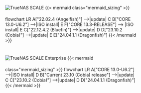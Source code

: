 &NewLine;

<style>
/* Custom CSS to override Mermaid background color */
#scale-upgrade-paths .mermaid {
    background-color: inherit;
}
</style>
<div class="section-box" id="scale-upgrade-paths" style="padding: 0 40px 40px 40px; margin-bottom: 20px;">
    <div class="upgrade-paths-container">
      <img src="/images/tn-scale-logo.png" style="box-shadow: none; max-width: 225px; padding-bottom: 20px; padding-top: 40px;" title="TrueNAS SCALE" alt="TrueNAS SCALE">
      {{< mermaid class="mermaid_sizing" >}}
      flowchart LR
        A["22.02.4 (Angelfish)"] -->|update| C
        B["CORE 13.0-U6.2"] -->|ISO install| E
		F["CORE 13.3-RELEASE"] --> |ISO install| E
        C["22.12.4.2 (Bluefin)"] -->|update| D
        D["23.10.2 (Cobia)"] -->|update| E
        E["24.04.1.1 (Dragonfish)"]
      {{< /mermaid >}}
    </div>
    <div class="upgrade-paths-container">
      <img src="/images/tn-enterprise-logo.png" style="box-shadow: none; max-width: 225px; padding-bottom: 20px; padding-top: 40px;" title="TrueNAS SCALE Enterprise" alt="TrueNAS SCALE Enterprise">
      {{< mermaid class="mermaid_sizing" >}}
      flowchart LR
        A["CORE 13.0-U6.2"] -->|ISO install| D
        B["Current 23.10 (Cobia) release"] -->|update| C
        C["23.10.2 (Cobia)"] -->|update| D
        D["24.04.1.1 (Dragonfish)"]
      {{< /mermaid >}}
    </div>
</div>
